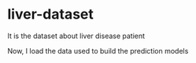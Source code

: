 # liver-dataset
It is the dataset about liver disease patient

Now, I load the data used to build the prediction models

